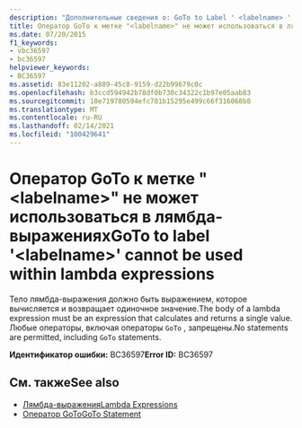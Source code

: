 ```yaml
---
description: "Дополнительные сведения о: GoTo to Label ' <labelname> ' нельзя использовать в лямбда-выражениях"
title: Оператор GoTo к метке "<labelname>" не может использоваться в лямбда-выражениях
ms.date: 07/20/2015
f1_keywords:
- vbc36597
- bc36597
helpviewer_keywords:
- BC36597
ms.assetid: 83e11202-a889-45c8-9159-d22b99679c0c
ms.openlocfilehash: b3ccd594942b78df0b730c34322c1b97e05aab83
ms.sourcegitcommit: 10e719780594efc781b15295e499c66f316068b8
ms.translationtype: MT
ms.contentlocale: ru-RU
ms.lasthandoff: 02/14/2021
ms.locfileid: "100429641"
---
```

# <a name="goto-to-label-labelname-cannot-be-used-within-lambda-expressions"></a><span data-ttu-id="0da52-103">Оператор GoTo к метке "\<labelname>" не может использоваться в лямбда-выражениях</span><span class="sxs-lookup"><span data-stu-id="0da52-103">GoTo to label '\<labelname>' cannot be used within lambda expressions</span></span>

<span data-ttu-id="0da52-104">Тело лямбда-выражения должно быть выражением, которое вычисляется и возвращает одиночное значение.</span><span class="sxs-lookup"><span data-stu-id="0da52-104">The body of a lambda expression must be an expression that calculates and returns a single value.</span></span> <span data-ttu-id="0da52-105">Любые операторы, включая операторы `GoTo` , запрещены.</span><span class="sxs-lookup"><span data-stu-id="0da52-105">No statements are permitted, including `GoTo` statements.</span></span>  
  
 <span data-ttu-id="0da52-106">**Идентификатор ошибки:** BC36597</span><span class="sxs-lookup"><span data-stu-id="0da52-106">**Error ID:** BC36597</span></span>  
  
## <a name="see-also"></a><span data-ttu-id="0da52-107">См. также</span><span class="sxs-lookup"><span data-stu-id="0da52-107">See also</span></span>

- [<span data-ttu-id="0da52-108">Лямбда-выражения</span><span class="sxs-lookup"><span data-stu-id="0da52-108">Lambda Expressions</span></span>](../programming-guide/language-features/procedures/lambda-expressions.md)
- [<span data-ttu-id="0da52-109">Оператор GoTo</span><span class="sxs-lookup"><span data-stu-id="0da52-109">GoTo Statement</span></span>](../language-reference/statements/goto-statement.md)
